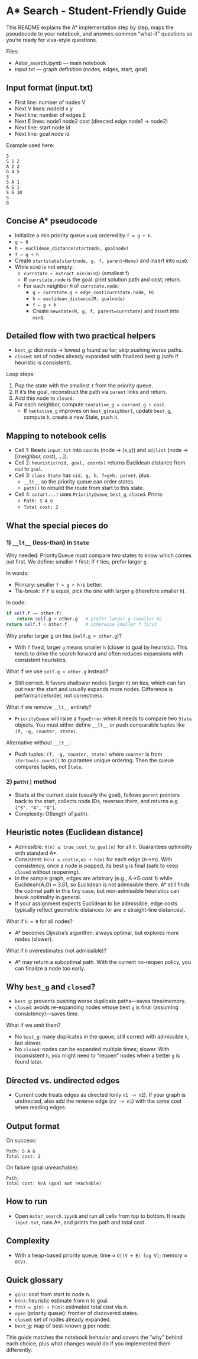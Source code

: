 # A\* Search - Student-Friendly Guide

This README explains the A\* implementation step by step, maps the pseudocode to your notebook, and answers common “what-if” questions so you’re ready for viva-style questions.

Files:

- Astar_search.ipynb — main notebook
- input.txt — graph definition (nodes, edges, start, goal)

## Input format (input.txt)

- First line: number of nodes V
- Next V lines: nodeId x y
- Next line: number of edges E
- Next E lines: node1 node2 cost (directed edge node1 -> node2)
- Next line: start node id
- Next line: goal node id

Example used here:

```text
3
S 1 2
A 2 2
G 4 5
3
S A 1
A G 1
S G 10
S
G
```

## Concise A\* pseudocode

- Initialize a min priority queue `minQ` ordered by `f = g + h`.
- `g ← 0`
- `h ← euclidean_distance(startnode, goalnode)`
- `f ← g + h`
- Create `startstate(startnode, g, f, parent=None)` and insert into `minQ`.
- While `minQ` is not empty:
  - `currstate ← extract_min(minQ)` (smallest f)
  - If `currstate.node` is the goal: print solution path and cost; return.
  - For each neighbor `M` of `currstate.node`:
    - `g ← currstate.g + edge_cost(currstate.node, M)`
    - `h ← euclidean_distance(M, goalnode)`
    - `f ← g + h`
    - Create `newstate(M, g, f, parent=currstate)` and insert into `minQ`.

## Detailed flow with two practical helpers

- `best_g`: dict node -> lowest g found so far; skip pushing worse paths.
- `closed`: set of nodes already expanded with finalized best g (safe if heuristic is consistent).

Loop steps:

1. Pop the state with the smallest `f` from the priority queue.
2. If it’s the goal, reconstruct the path via `parent` links and return.
3. Add this node to `closed`.
4. For each neighbor, compute `tentative_g = current.g + cost`.
   - If `tentative_g` improves on `best_g[neighbor]`, update `best_g`, compute `h`, create a new State, push it.

## Mapping to notebook cells

- Cell 1: Reads `input.txt` into `coords` (node -> (x,y)) and `adjlist` (node -> [(neighbor, cost), ...]).
- Cell 2: `heuristic(nid, goal, coords)` returns Euclidean distance from `nid` to `goal`.
- Cell 3: `class State` has `nid, g, h, f=g+h, parent`, plus:
  - `__lt__` so the priority queue can order states.
  - `path()` to rebuild the route from start to this state.
- Cell 4: `astar(...)` uses `PriorityQueue`, `best_g`, `closed`. Prints:
  - `Path: S A G`
  - `Total cost: 2`

## What the special pieces do

### 1) `__lt__` (less-than) in `State`

Why needed: PriorityQueue must compare two states to know which comes out first. We define: smaller `f` first; if `f` ties, prefer larger `g`.

In words:

- Primary: smaller `f = g + h` is better.
- Tie-break: if `f` is equal, pick the one with larger `g` (therefore smaller `h`).

In code:

```python
if self.f == other.f:
    return self.g > other.g   # prefer larger g (smaller h)
return self.f < other.f       # otherwise smaller f first
```

Why prefer larger g on ties (`self.g > other.g`)?

- With `f` fixed, larger `g` means smaller `h` (closer to goal by heuristic). This tends to drive the search forward and often reduces expansions with consistent heuristics.

What if we use `self.g < other.g` instead?

- Still correct. It favors shallower nodes (larger `h`) on ties, which can fan out near the start and usually expands more nodes. Difference is performance/order, not correctness.

What if we remove `__lt__` entirely?

- `PriorityQueue` will raise a `TypeError` when it needs to compare two `State` objects. You must either define `__lt__` or push comparable tuples like `(f, -g, counter, state)`.

Alternative without `__lt__`:

- Push tuples: `(f, -g, counter, state)` where `counter` is from `itertools.count()` to guarantee unique ordering. Then the queue compares tuples, not `State`.

### 2) `path()` method

- Starts at the current state (usually the goal), follows `parent` pointers back to the start, collects node IDs, reverses them, and returns e.g. `["S", "A", "G"]`.
- Complexity: O(length of path).

## Heuristic notes (Euclidean distance)

- Admissible: `h(n) ≤ true_cost_to_goal(n)` for all n. Guarantees optimality with standard A\*.
- Consistent: `h(n) ≤ cost(n,m) + h(m)` for each edge (n→m). With consistency, once a node is popped, its best `g` is final (safe to keep `closed` without reopening).
- In the sample graph, edges are arbitrary (e.g., A→G cost 1) while Euclidean(A,G) ≈ 3.61, so Euclidean is not admissible there. A\* still finds the optimal path in this tiny case, but non-admissible heuristics can break optimality in general.
- If your assignment expects Euclidean to be admissible, edge costs typically reflect geometric distances (or are ≥ straight-line distances).

What if `h = 0` for all nodes?

- A\* becomes Dijkstra’s algorithm: always optimal, but explores more nodes (slower).

What if `h` overestimates (not admissible)?

- A\* may return a suboptimal path. With the current no-reopen policy, you can finalize a node too early.

## Why `best_g` and `closed`?

- `best_g`: prevents pushing worse duplicate paths—saves time/memory.
- `closed`: avoids re-expanding nodes whose best `g` is final (assuming consistency)—saves time.

What if we omit them?

- No `best_g`: many duplicates in the queue; still correct with admissible `h`, but slower.
- No `closed`: nodes can be expanded multiple times; slower. With inconsistent `h`, you might need to “reopen” nodes when a better `g` is found later.

## Directed vs. undirected edges

- Current code treats edges as directed (only `n1 -> n2`). If your graph is undirected, also add the reverse edge (`n2 -> n1`) with the same cost when reading edges.

## Output format

On success:

```text
Path: S A G
Total cost: 2
```

On failure (goal unreachable):

```text
Path:
Total cost: N/A (goal not reachable)
```

## How to run

- Open `Astar_search.ipynb` and run all cells from top to bottom. It reads `input.txt`, runs A\*, and prints the path and total cost.

## Complexity

- With a heap-based priority queue, time ≈ `O((V + E) log V)`; memory ≈ `O(V)`.

## Quick glossary

- `g(n)`: cost from start to node n.
- `h(n)`: heuristic estimate from n to goal.
- `f(n) = g(n) + h(n)`: estimated total cost via n.
- `open` (priority queue): frontier of discovered states.
- `closed`: set of nodes already expanded.
- `best_g`: map of best-known g per node.

This guide matches the notebook behavior and covers the “why” behind each choice, plus what changes would do if you implemented them differently.

